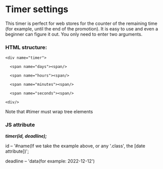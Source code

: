 # Timer settings

This timer is perfect for web stores for the counter of the remaining time (for example, until the end of the promotion). It is easy to use and even a beginner can figure it out. You only need to enter two arguments.

### HTML structure:


    <div name="timer">
  
      <span name="days"><span/>
      
      <span name="hours"><span/>
      
      <span name="minutes"><span/>
      
      <span name="seconds"><span/>
      
    <div/>
    
      
Note that #timer must wrap tree elements
    
### JS attribute

***timer(id, deadline);***
    
id – '#name(If we take the example above, or any '.class', the [date attribute])';
    
deadline – 'data(for example: 2022-12-12')

